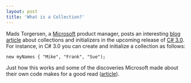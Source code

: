 ```yaml
---
layout: post
title: 'What is a Collection?'
---
```

Mads Torgersen, a [Microsoft](http://www.microsoft.com) product manager, posts an interesting [blog article](http://blogs.msdn.com/madst/archive/2006/10/10/What-is-a-collection_3F00_.aspx) about collections and initializers in the upcoming release of [C# 3.0](http://www.google.com/url?sa=U&start=1&q=http://download.microsoft.com/download/9/5/0/9503e33e-fde6-4aed-b5d0-ffe749822f1b/csharp%25203.0%2520specification.doc&e=9797&sig=__FxSOmKY_Z4MustIx_fZADp2xvfE=). For instance, in C# 3.0 you can create and initialize a collection as follows:
    
    new myNames { "Mike", "Frank", "Sue");

Just how this works and some of the discoveries Microsoft made about their own code makes for a good read ([article](http://blogs.msdn.com/madst/archive/2006/10/10/What-is-a-collection_3F00_.aspx)).
